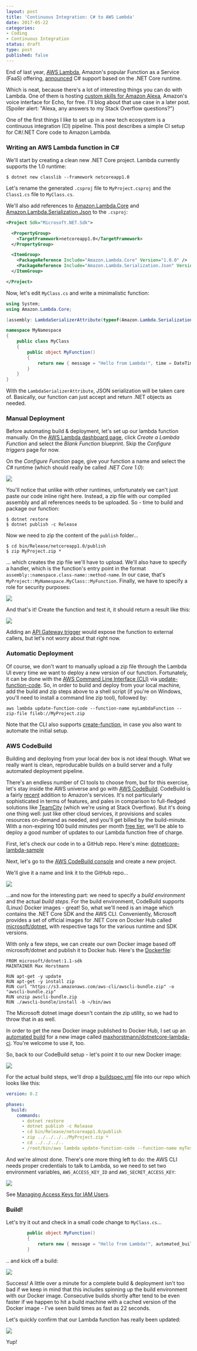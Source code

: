 ```yaml
---
layout: post
title: 'Continuous Integration: C# to AWS Lambda'
date: 2017-05-22 
categories:
- Coding
- Continuous Integration
status: draft
type: post
published: false
---
```


End of last year, [AWS Lambda](https://aws.amazon.com/lambda), Amazon's popular Function as a Service (FaaS) offering, [announced](https://aws.amazon.com/blogs/compute/announcing-c-sharp-support-for-aws-lambda) C# support based on the .NET Core runtime.

Which is neat, because there's a lot of interesting things you can do with Lambda. One of them is hosting [custom skills for Amazon Alexa](https://developer.amazon.com/public/solutions/alexa/alexa-skills-kit/docs/developing-an-alexa-skill-as-a-lambda-function), Amazon's voice interface for Echo, for free. I'll blog about that use case in a later post. (Spoiler alert: "Alexa, any answers to my Stack Overflow questions?")

One of the first things I like to set up in a new tech ecosystem is a continuous integration (CI) pipeline. This post describes a simple CI setup for C#/.NET Core code to Amazon Lambda.

<!-- more -->

### Writing an AWS Lambda function in C#

We'll start by creating a clean new .NET Core project. Lambda currently supports the 1.0 runtime:

```
$ dotnet new classlib --framework netcoreapp1.0
```

Let's rename the generated `.csproj` file to `MyProject.csproj` and the `Class1.cs` file to `MyClass.cs`.

We'll also add references to [Amazon.Lambda.Core](https://www.nuget.org/packages/Amazon.Lambda.Core) and 
[Amazon.Lambda.Serialization.Json](https://www.nuget.org/packages/Amazon.Lambda.Serialization.Json) to the `.csproj`:

```xml
<Project Sdk="Microsoft.NET.Sdk">

  <PropertyGroup>
    <TargetFramework>netcoreapp1.0</TargetFramework>
  </PropertyGroup>

  <ItemGroup>
    <PackageReference Include="Amazon.Lambda.Core" Version="1.0.0" />
    <PackageReference Include="Amazon.Lambda.Serialization.Json" Version="1.1.0" />
  </ItemGroup>

</Project>
```

Now, let's edit `MyClass.cs` and write a minimalistic function:

```csharp
using System;
using Amazon.Lambda.Core;

[assembly: LambdaSerializerAttribute(typeof(Amazon.Lambda.Serialization.Json.JsonSerializer))]

namespace MyNamespace
{
    public class MyClass
    {
    	public object MyFunction()
    	{
    		return new { message = "Hello from Lambda!", time = DateTime.UtcNow };
    	}
    }
}
```

With the `LambdaSerializerAttribute`, JSON serialization will be taken care of. Basically, our function can just accept and return .NET objects as needed.

### Manual Deployment

Before automating build & deployment, let's set up our lambda function manually. On the [AWS Lambda dashboard page](https://console.aws.amazon.com/lambda/home), click *Create a Lambda Function* and select the *Blank Function* blueprint. Skip the *Configure triggers* page for now.

On the *Configure Function* page, give your function a name and select the *C#* runtime (which should really be called *.NET Core 1.0*):

<img style="display:block;margin-left:auto;margin-right:auto" src="/images/lambda1.png"/>

You'll notice that unlike with other runtimes, unfortunately we can't just paste our code inline right here. Instead, a zip file with our compiled assembly and all references needs to be uploaded. So - time to build and package our function:

```
$ dotnet restore
$ dotnet publish -c Release
```

Now we need to zip the content of the `publish` folder...

```
$ cd bin/Release/netcoreapp1.0/publish
$ zip MyProject.zip *
```

... which creates the zip file we'll have to upload. We'll also have to specify a handler, which is the function's entry point in the format `assembly::namespace.class-name::method-name`. In our case, that's `MyProject::MyNamespace.MyClass::MyFunction`. Finally, we have to specify a role for security purposes:

<img style="display:block;margin-left:auto;margin-right:auto" src="/images/lambda2.png"/>

And that's it! Create the function and test it, it should return a result like this:

<img style="display:block;margin-left:auto;margin-right:auto" src="/images/lambda3.png"/>

Adding an [API Gateway trigger](http://docs.aws.amazon.com/apigateway/latest/developerguide/getting-started.html) would expose the function to external callers, but let's not worry about that right now. 

### Automatic Deployment

Of course, we don't want to manually upload a zip file through the Lambda UI every time we want to deploy a new version of our function. Fortunately, it can be done with the [AWS Command Line Interface (CLI)](https://aws.amazon.com/cli/) via [update-function-code](http://docs.aws.amazon.com/cli/latest/reference/lambda/update-function-code.html). So, in order to build and deploy from your local machine, add the build and zip steps above to a shell script (if you're on Windows, you'll need to install a command line zip tool), followed by:

```
aws lambda update-function-code --function-name myLambdaFunction --zip-file fileb://MyProject.zip
```

Note that the CLI also supports [create-function](http://docs.aws.amazon.com/cli/latest/reference/lambda/create-function.html), in case you also want to automate the initial setup. 

### AWS CodeBuild

Building and deploying from your local dev box is not ideal though. What we really want is clean, reproducable builds on a build server and a fully automated deployment pipeline. 


There's an endless number of CI tools to choose from, but for this exercise, let's stay inside the AWS universe and go with [AWS CodeBuild](https://aws.amazon.com/codebuild). CodeBuild is a fairly [recent](https://aws.amazon.com/blogs/aws/aws-codebuild-fully-managed-build-service) addition to Amazon's services. It's not particularly sophisticated in terms of features, and pales in comparison to full-fledged solutions like [TeamCity](https://www.jetbrains.com/teamcity/) (which we're using at Stack Overflow). But it's doing one thing well: just like other cloud services, it provisions and scales resources on-demand as needed, and you'll get billed by the build-minute. With a non-expiring 100 build minutes per month [free tier](https://aws.amazon.com/s/dm/optimization/server-side-test/free-tier/free_np), we'll be able to deploy a good number of updates to our Lambda function free of charge.

First, let's check our code in to a GitHub repo. Here's mine: [dotnetcore-lambda-sample](https://github.com/MaxHorstmann/dotnetcore-lambda-sample)

Next, let's go to the [AWS CodeBuild console](https://console.aws.amazon.com/codebuild/home) and create a new project.

We'll give it a name and link it to the GitHub repo...

<img style="display:block;margin-left:auto;margin-right:auto" src="/images/lambda4.png"/>

...and now for the interesting part: we need to specify a *build environment* and the actual *build steps*. For the build environment, CodeBuild supports (Linux) Docker images - great! So, what we'll need is an image which contains the .NET Core SDK and the AWS CLI. Conveniently, Microsoft provides a set of official images for .NET Core on Docker Hub called [microsoft/dotnet](https://hub.docker.com/r/microsoft/dotnet), with respective tags for the various runtime and SDK versions. 

With only a few steps, we can create our own Docker image based off microsoft/dotnet and publish it to Docker hub. Here's the [Dockerfile](https://github.com/MaxHorstmann/dotnetcore-lambda-ci/blob/master/Dockerfile):

```
FROM microsoft/dotnet:1.1-sdk
MAINTAINER Max Horstmann

RUN apt-get -y update      
RUN apt-get -y install zip
RUN curl "https://s3.amazonaws.com/aws-cli/awscli-bundle.zip" -o "awscli-bundle.zip"
RUN unzip awscli-bundle.zip
RUN ./awscli-bundle/install -b ~/bin/aws
```

The Microsoft dotnet image doesn't contain the zip utility, so we had to throw that in as well. 

In order to get the new Docker image published to Docker Hub, I set up an [automated build](https://docs.docker.com/docker-hub/builds) for a new image called [maxhorstmann/dotnetcore-lambda-ci](https://hub.docker.com/r/maxhorstmann/dotnetcore-lambda-ci). You're welcome to use it, too.

So, back to our CodeBuild setup - let's point it to our new Docker image:

<img style="display:block;margin-left:auto;margin-right:auto" src="/images/lambda5.png"/>

For the actual build steps, we'll drop a [buildspec.yml](http://docs.aws.amazon.com/codebuild/latest/userguide/build-spec-ref.html#build-spec-ref-syntax) file into our repo which looks like this:

```yml
version: 0.2

phases:
  build:
    commands:
      - dotnet restore
      - dotnet publish -c Release
      - cd bin/Release/netcoreapp1.0/publish
      - zip ../../../../MyProject.zip *
      - cd ../../../..
      - /root/bin/aws lambda update-function-code --function-name myTestLambda --zip-file fileb://MyProject.zip

```

And we're almost done. There's one more thing left to do: the AWS CLI needs proper credentials to talk to Lambda, so we need to set two environment variables, `AWS_ACCESS_KEY_ID` and `AWS_SECRET_ACCESS_KEY`:

<img style="display:block;margin-left:auto;margin-right:auto" src="/images/lambda6.png"/>

See [Managing Access Keys for IAM Users](http://docs.aws.amazon.com/IAM/latest/UserGuide/id_credentials_access-keys.html).

### Build!

Let's try it out and check in a small code change to `MyClass.cs`...

```csharp
    	public object MyFunction()
    	{
    		return new { message = "Hello from Lambda!", automated_build = true, time = DateTime.UtcNow };
    	}
```

.. and kick off a build:

<img style="display:block;margin-left:auto;margin-right:auto" src="/images/lambda7.png"/>

Success! A little over a minute for a complete build & deployment isn't too bad if we keep in mind that this includes spinning up the build environment with our Docker image. Consecutive builds shortly after tend to be even faster if we happen to hit a build machine with a cached version of the Docker image - I've seen build times as fast as 22 seconds.

Let's quickly confirm that our Lambda function has really been updated:

<img style="display:block;margin-left:auto;margin-right:auto" src="/images/lambda8.png"/>

Yup!



















